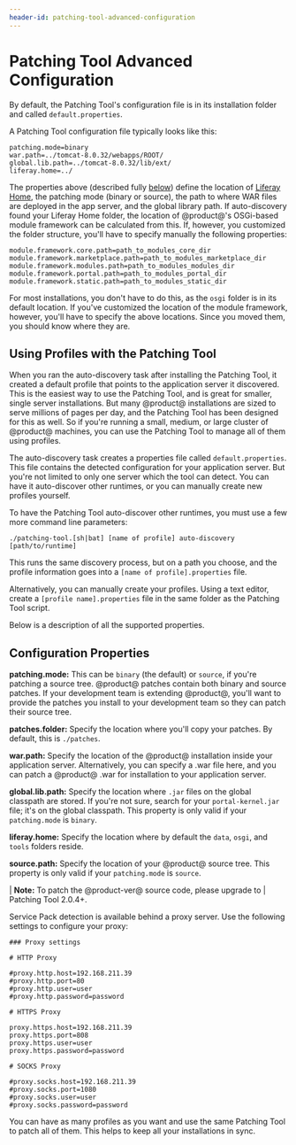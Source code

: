 ```yaml
---
header-id: patching-tool-advanced-configuration
---
```


# Patching Tool Advanced Configuration

By default, the Patching Tool's configuration file is in its installation folder
and called `default.properties`.

A Patching Tool configuration file typically looks like this:

    patching.mode=binary
    war.path=../tomcat-8.0.32/webapps/ROOT/
    global.lib.path=../tomcat-8.0.32/lib/ext/
    liferay.home=../

The properties above (described fully [below](#using-profiles-with-the-patching-tool)) 
define the location of
[Liferay Home](/docs/7-0/deploy/-/knowledge_base/d/installing-product#liferay-home),
the patching mode (binary or source), the path to where WAR files are deployed
in the app server, and the global library path. If auto-discovery found your
Liferay Home folder, the location of @product@'s OSGi-based module framework can
be calculated from this. If, however, you customized the folder structure,
you'll have to specify manually the following properties: 

    module.framework.core.path=path_to_modules_core_dir
    module.framework.marketplace.path=path_to_modules_marketplace_dir
    module.framework.modules.path=path_to_modules_modules_dir
    module.framework.portal.path=path_to_modules_portal_dir
    module.framework.static.path=path_to_modules_static_dir

For most installations, you don't have to do this, as the `osgi` folder is in
its default location. If you've customized the location of the module framework,
however, you'll have to specify the above locations. Since you moved them, you
should know where they are.

## Using Profiles with the Patching Tool

When you ran the auto-discovery task after installing the Patching Tool, it
created a default profile that points to the application server it discovered.
This is the easiest way to use the Patching Tool, and is great for smaller,
single server installations. But many @product@ installations are sized to serve
millions of pages per day, and the Patching Tool has been designed for this as
well. So if you're running a small, medium, or large cluster of @product@
machines, you can use the Patching Tool to manage all of them using profiles. 

The auto-discovery task creates a properties file called `default.properties`.
This file contains the detected configuration for your application server. But
you're not limited to only one server which the tool can detect. You can have it
auto-discover other runtimes, or you can manually create new profiles yourself. 

To have the Patching Tool auto-discover other runtimes, you must use a few
more command line parameters: 

    ./patching-tool.[sh|bat] [name of profile] auto-discovery [path/to/runtime]
 
This runs the same discovery process, but on a path you choose, and the
profile information goes into a `[name of profile].properties` file. 

Alternatively, you can manually create your profiles. Using a text editor,
create a `[profile name].properties` file in the same folder as the Patching
Tool script. 

Below is a description of all the supported properties. 

## Configuration Properties

**patching.mode:** This can be `binary` (the default) or `source`, if you're
patching a source tree. @product@ patches contain both binary and source patches.
If your development team is extending @product@, you'll want to provide the
patches you install to your development team so they can patch their source
tree. 

**patches.folder:** Specify the location where you'll copy your patches. By
default, this is `./patches`. 

**war.path:** Specify the location of the @product@ installation inside your
application server.  Alternatively, you can specify a .war file here, and you
can patch a @product@ .war for installation to your application server. 

**global.lib.path:** Specify the location where `.jar` files on the global
classpath are stored. If you're not sure, search for your `portal-kernel.jar`
file; it's on the global classpath. This property is only valid if your
`patching.mode` is `binary`. 

**liferay.home:** Specify the location where by default the `data`,
`osgi`, and `tools` folders reside.

**source.path:** Specify the location of your @product@ source tree. This property
is only valid if your `patching.mode` is `source`. 

| **Note:** To patch the @product-ver@ source code, please upgrade to
| Patching Tool 2.0.4+.

Service Pack detection is available behind a proxy server. Use the following
settings to configure your proxy: 

    ### Proxy settings

    # HTTP Proxy

    #proxy.http.host=192.168.211.39
    #proxy.http.port=80
    #proxy.http.user=user
    #proxy.http.password=password

    # HTTPS Proxy

    proxy.https.host=192.168.211.39
    proxy.https.port=808
    proxy.https.user=user
    proxy.https.password=password

    # SOCKS Proxy

    #proxy.socks.host=192.168.211.39
    #proxy.socks.port=1080
    #proxy.socks.user=user
    #proxy.socks.password=password

You can have as many profiles as you want and use the same Patching Tool to
patch all of them. This helps to keep all your installations in sync.
